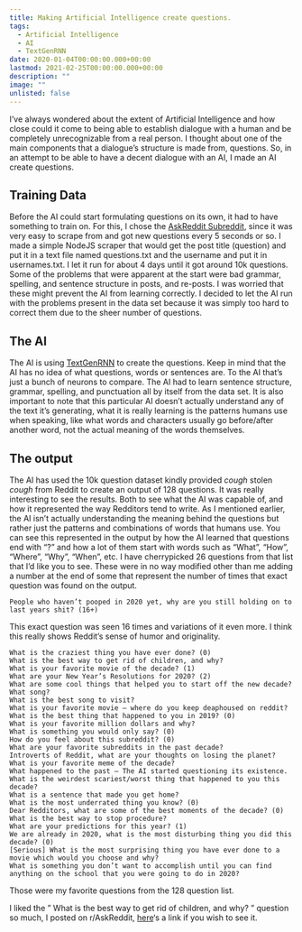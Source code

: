 ```yaml
---
title: Making Artificial Intelligence create questions.
tags:
  - Artificial Intelligence
  - AI
  - TextGenRNN
date: 2020-01-04T00:00:00.000+00:00
lastmod: 2021-02-25T00:00:00.000+00:00
description: ""
image: ""
unlisted: false
---
```


I’ve always wondered about the extent of Artificial Intelligence and how close could it come to being able to establish dialogue with a human and be completely unrecognizable from a real person. I thought about one of the main components that a dialogue’s structure is made from, questions. So, in an attempt to be able to have a decent dialogue with an AI, I made an AI create questions.

## Training Data

Before the AI could start formulating questions on its own, it had to have something to train on. For this, I chose the [AskReddit Subreddit](https://www.reddit.com/r/AskReddit), since it was very easy to scrape from and got new questions every 5 seconds or so. I made a simple NodeJS scraper that would get the post title (question) and put it in a text file named questions.txt and the username and put it in usernames.txt. I let it run for about 4 days until it got around 10k questions. Some of the problems that were apparent at the start were bad grammar, spelling, and sentence structure in posts, and re-posts. I was worried that these might prevent the AI from learning correctly. I decided to let the AI run with the problems present in the data set because it was simply too hard to correct them due to the sheer number of questions.

## The AI

The AI is using [TextGenRNN](https://github.com/minimaxir/textgenrnn) to create the questions. Keep in mind that the AI has no idea of what questions, words or sentences are. To the AI that’s just a bunch of neurons to compare. The AI had to learn sentence structure, grammar, spelling, and punctuation all by itself from the data set. It is also important to note that this particular AI doesn’t actually understand any of the text it’s generating, what it is really learning is the patterns humans use when speaking, like what words and characters usually go before/after another word, not the actual meaning of the words themselves.

## The output

The AI has used the 10k question dataset kindly provided _cough_ stolen _cough_ from Reddit to create an output of 128 questions. It was really interesting to see the results. Both to see what the AI was capable of, and how it represented the way Redditors tend to write. As I mentioned earlier, the AI isn’t actually understanding the meaning behind the questions but rather just the patterns and combinations of words that humans use. You can see this represented in the output by how the AI learned that questions end with “?” and how a lot of them start with words such as “What”, “How”, “Where”, “Why”, “When”, etc. I have cherrypicked 26 questions from that list that I’d like you to see. These were in no way modified other than me adding a number at the end of some that represent the number of times that exact question was found on the output.

```
People who haven’t pooped in 2020 yet, why are you still holding on to last years shit? (16+)
```

This exact question was seen 16 times and variations of it even more. I think this really shows Reddit’s sense of humor and originality.

```
What is the craziest thing you have ever done? (0)
What is the best way to get rid of children, and why?
What is your favorite movie of the decade? (1)
What are your New Year’s Resolutions for 2020? (2)
What are some cool things that helped you to start off the new decade?
What song?
What is the best song to visit?
What is your favorite movie – where do you keep deaphoused on reddit?
What is the best thing that happened to you in 2019? (0)
What is your favorite million dollars and why?
What is something you would only say? (0)
How do you feel about this subreddit? (0)
What are your favorite subreddits in the past decade?
Introverts of Reddit, what are your thoughts on losing the planet?
What is your favorite meme of the decade?
What happened to the past – The AI started questioning its existence.
What is the weirdest scariest/worst thing that happened to you this decade?
What is a sentence that made you get home?
What is the most underrated thing you know? (0)
Dear Redditors, what are some of the best moments of the decade? (0)
What is the best way to stop procedure?
What are your predictions for this year? (1)
We are already in 2020, what is the most disturbing thing you did this decade? (0)
[Serious] What is the most surprising thing you have ever done to a movie which would you choose and why?
What is something you don’t want to accomplish until you can find anything on the school that you were going to do in 2020?
```

Those were my favorite questions from the 128 question list.

I liked the ” What is the best way to get rid of children, and why? ” question so much, I posted on r/AskReddit, [here](https://www.reddit.com/r/AskReddit/comments/ejudbj/what_is_the_best_way_to_get_rid_of_children_and/)‘s a link if you wish to see it.
